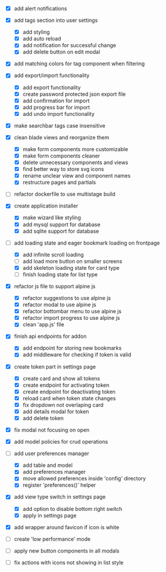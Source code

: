 - [x] add alert notifications

- [x] add tags section into user settings
    - [x] add styling
    - [x] add auto reload
    - [x] add notification for successful change
    - [x] add delete button on edit modal

- [x] add matching colors for tag component when filtering

- [x] add export/import functionality
    - [x] add export functionality
    - [x] create password protected json export file
    - [x] add confirmation for import
    - [x] add progress bar for import
    - [x] add undo import functionality

- [x] make searchbar tags case insensitive

- [x] clean blade views and reorganize them
    - [x] make form components more customizable
    - [x] make form components cleaner
    - [x] delete unnecessary components and views
    - [x] find better way to store svg icons
    - [x] rename unclear view and component names
    - [x] restructure pages and partials

- [ ] refactor dockerfile to use multistage build

- [x] create application installer
    - [x] make wizard like styling
    - [x] add mysql support for database
    - [x] add sqlite support for database

- [ ] add loading state and eager bookmark loading on frontpage
    - [x] add infinite scroll loading
    - [ ] add load more button on smaller screens
    - [x] add skeleton loading state for card type
    - [ ] finish loading state for list type

- [x] refactor js file to support alpine js
    - [x] refactor suggestions to use alpine js
    - [x] refactor modal to use alpine js
    - [x] refactor bottombar menu to use alpine js
    - [x] refactor import progress to use alpine js
    - [x] clean 'app.js' file

- [x] finish api endpoints for addon
    - [x] add endpoint for storing new bookmarks
    - [x] add middleware for checking if token is valid

- [x] create token part in settings page
    - [x] create card and show all tokens
    - [x] create endpoint for activating token
    - [x] create endpoint for deactivating token
    - [x] reload card when token state changes
    - [x] fix dropdown not overlaping card
    - [x] add details modal for token
    - [x] add delete token

- [x] fix modal not focusing on open

- [x] add model policies for crud operations

- [ ] add user preferences manager
    - [x] add table and model
    - [x] add preferences manager
    - [x] move allowed preferences inside 'config' directory
    - [x] register 'preferences()' helper

- [x] add view type switch in settings page
    - [x] add option to disable bottom right switch
    - [x] apply in settings page

- [x] add wrapper around favicon if icon is white

- [ ] create 'low performance' mode

- [ ] apply new button components in all modals

- [ ] fix actions with icons not showing in list style